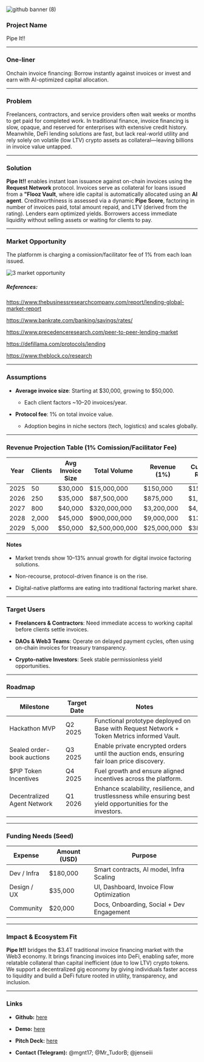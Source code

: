 ![github banner (8)](https://github.com/user-attachments/assets/9c95e617-df92-4e15-b781-b01be3877e0f)


### Project Name  
Pipe It!!

---

### One-liner  
Onchain invoice financing: Borrow instantly against invoices or invest and earn with AI-optimized capital allocation.

---

### Problem  
Freelancers, contractors, and service providers often wait weeks or months to get paid for completed work. In traditional finance, invoice financing is slow, opaque, and reserved for enterprises with extensive credit history. Meanwhile, DeFi lending solutions are fast, but lack real-world utility and rely solely on volatile (low LTV) crypto assets as collateral—leaving billions in invoice value untapped.

---

### Solution  
**Pipe It!!** enables instant loan issuance against on-chain invoices using the **Request Network** protocol. Invoices serve as collateral for loans issued from a **"Flooz Vault**, where idle capital is automatically allocated using an **AI agent**. Creditworthiness is assessed via a dynamic **Pipe Score**, factoring in number of invoices paid, total amount repaid, and LTV (derived from the rating). Lenders earn optimized yields. Borrowers access immediate liquidity without selling assets or waiting for clients to pay.

---

### Market Opportunity

The platfornm is charging a comission/facilitator fee of 1% from each loan issued.

![3  market opportunity](https://github.com/user-attachments/assets/d1696c74-debe-4342-a8a2-70f997864012)

##### References:

https://www.thebusinessresearchcompany.com/report/lending-global-market-report

https://www.bankrate.com/banking/savings/rates/

https://www.precedenceresearch.com/peer-to-peer-lending-market

https://defillama.com/protocols/lending

https://www.theblock.co/research

---

### Assumptions

- **Average invoice size**: Starting at $30,000, growing to $50,000.

  - Each client factors ~10–20 invoices/year.

- **Protocol fee**: 1% on total invoice value.

  - Adoption begins in niche sectors (tech, logistics) and scales globally.

---

### Revenue Projection Table (1% Comission/Facilitator Fee)

| Year | Clients | Avg Invoice Size | Total Volume  | Revenue (1%) | Cumulative Revenue |
|------|---------|------------------|---------------|--------------|---------------------|
| 2025 | 50      | $30,000          | $15,000,000   | $150,000     | $150,000            |
| 2026 | 250     | $35,000          | $87,500,000   | $875,000     | $1,025,000          |
| 2027 | 800     | $40,000          | $320,000,000  | $3,200,000   | $4,225,000          |
| 2028 | 2,000   | $45,000          | $900,000,000  | $9,000,000   | $13,225,000         |
| 2029 | 5,000   | $50,000          | $2,500,000,000| $25,000,000  | $38,225,000         |

#### Notes

- Market trends show 10–13% annual growth for digital invoice factoring solutions.

- Non-recourse, protocol-driven finance is on the rise.

- Digital-native platforms are eating into traditional factoring market share.

---

### Target Users  

- **Freelancers & Contractors**: Need immediate access to working capital before clients settle invoices.

- **DAOs & Web3 Teams**: Operate on delayed payment cycles, often using on-chain invoices for treasury transparency.

- **Crypto-native Investors**: Seek stable permissionless yield opportunities.

---

### Roadmap  

| Milestone        | Target Date     | Notes                                         |
|------------------|------------------|-----------------------------------------------|
| Hackathon MVP    | Q2 2025          | Functional prototype deployed on Base with Request Network + Token Metrics informed Vault. |
| Sealed order-book auctions            | Q3 2025          | Enable private encrypted orders until the auction ends, ensuring fair loan price discovery. |
| $PIP Token Incentives             | Q4 2025          | Fuel growth and ensure aligned incentives across the platform. |
| Decentralized Agent Network        | Q1 2026          | Enhance scalability, resilience, and trustlessness while ensuring best yield opportunities for the investors. |

---

### Funding Needs (Seed) 

| Expense        | Amount (USD) | Purpose                                   |
|----------------|--------------|-------------------------------------------|
| Dev / Infra    | $180,000      | Smart contracts, AI model, Infra Scaling  |
| Design / UX    | $35,000      | UI, Dashboard, Invoice Flow Optimization  |
| Community      | $20,000      | Docs, Onboarding, Social + Dev Engagement |

---

### Impact & Ecosystem Fit  
**Pipe It!!** bridges the $3.4T traditional invoice financing market with the Web3 economy. It brings financing invoices into DeFi, enabling safer, more relatable collateral than capital inefficient (due to low LTV) crypto tokens. We support a decentralized gig economy by giving individuals faster access to liquidity and build a DeFi future rooted in utility, transparency, and inclusion.

---

### Links  

- **Github:** [here](https://github.com/MihRazvan/bucharest_hackathon) 

- **Demo:** [here]()

- **Pitch Deck:** [here]()

- **Contact (Telegram):** @mgnt17; @Mr_TudorB; @jenseiii
